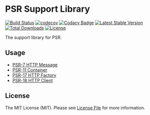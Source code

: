 # PSR Support Library

[![Build Status](https://travis-ci.com/MilesChou/psr.svg?branch=master)](https://travis-ci.com/MilesChou/psr)
[![codecov](https://codecov.io/gh/MilesChou/psr/branch/master/graph/badge.svg)](https://codecov.io/gh/MilesChou/psr)
[![Codacy Badge](https://api.codacy.com/project/badge/Grade/3412605912a942b6b60a934685615cf4)](https://www.codacy.com/manual/MilesChou/psr)
[![Latest Stable Version](https://poser.pugx.org/MilesChou/psr/v/stable)](https://packagist.org/packages/MilesChou/psr)
[![Total Downloads](https://poser.pugx.org/MilesChou/psr/d/total.svg)](https://packagist.org/packages/MilesChou/psr)
[![License](https://poser.pugx.org/MilesChou/psr/license)](https://packagist.org/packages/MilesChou/psr)

The support library for PSR.

## Usage

* [PSR-7 HTTP Message](docs/psr7-http-message.md)
* [PSR-11 Container](docs/psr11-container.md)
* [PSR-17 HTTP Factory](docs/psr17-http-factory.md)
* [PSR-18 HTTP Client](docs/psr18-http-client.md)

## License

The MIT License (MIT). Please see [License File](LICENSE) for more information.

